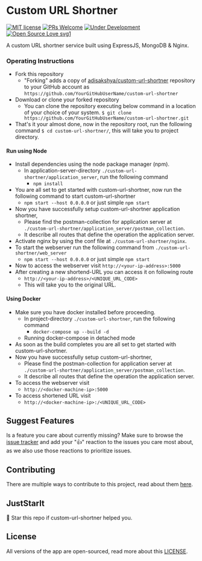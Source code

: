 # Custom URL Shortner

[![MIT license](https://img.shields.io/badge/License-MIT-blue.svg)](https://github.com/adisakshya/custom-url-shortner/blob/master/LICENSE) [![PRs Welcome](https://img.shields.io/badge/PRs-welcome-brightgreen.svg)](https://github.com/adisakshya/custom-url-shortner/pulls) [![Under Development](https://img.shields.io/badge/Under_Development-yes-brightgreen.svg)](https://github.com/adisakshya/custom-url-shortner/pulls) [![Open Source Love svg1](https://badges.frapsoft.com/os/v1/open-source.svg?v=103)]()

A custom URL shortner service built using ExpressJS, MongoDB & Nginx.

### Operating Instructions

- Fork this repository
	- "Forking" adds a copy of [adisakshya/custom-url-shortner](https://github.com/adisakshya/custom-url-shortner/) repository to your GitHub account as `https://github.com/YourGitHubUserName/custom-url-shortner`
- Download or clone your forked repository
	- You can clone the repository executing below command in a location of your choice of your system.
	```$ git clone https://github.com/YourGitHubUserName/custom-url-shortner.git```
- That's it your almost done, now in the repository root, run the following command
```$ cd custom-url-shortner/```, this will take you to project directory.

#### Run using Node

- Install dependencies using the node package manager (npm).
	- In application-server-directory ```./custom-url-shortner/application_server```, run the following command
		- ```npm install```
- You are all set to get started with custom-url-shortner, now run the following command to start custom-url-shortner
	- ```npm start --host 0.0.0.0``` or just simple ```npm start```
- Now you have successfully setup custom-url-shortner application shortner,
	- Please find the postman-collection for application server at ```./custom-url-shortner/application_server/postman_collection```.
  - It describe all routes that define the operation the application server.
- Activate nginx by using the conf file at ```./custom-url-shortner/nginx```.
- To start the webserver run the following command from ```./custom-url-shortner/web_server```
  - ```npm start --host 0.0.0.0``` or just simple ```npm start```
- Now to access the webserver visit ```http://<your-ip-address>:5000```
- After creating a new shortend-URL you can access it on following route
  - ```http://<your-ip-address>/<UNIQUE_URL_CODE>```
  - This will take you to the original URL.

#### Using Docker

- Make sure you have docker installed before proceeding.
	- In project-directory ```./custom-url-shortner```, run the following command
		- ```docker-compose up --build -d```
    - Running docker-compose in detached mode
- As soon as the build completes you are all set to get started with custom-url-shortner.
- Now you have successfully setup custom-url-shortner,
	- Please find the postman-collection for application server at ```./custom-url-shortner/application_server/postman_collection```.
  - It describe all routes that define the operation the application server.
- To access the webserver visit
  - ```http://<docker-machine-ip>:5000```
- To access shortened URL visit
  - ```http://<docker-machine-ip>:/<UNIQUE_URL_CODE>```

## Suggest Features

Is a feature you care about currently missing? Make sure to browse the [issue tracker](https://github.com/adisakshya/custom-url-shortner/issues?q=is%3Aissue+is%3Aopen+sort%3Areactions-%2B1-desc) and add your ":+1:" reaction to the issues you care most about, as we also use those reactions to prioritize issues.

## Contributing

There are multiple ways to contribute to this project, read about them [here](https://github.com/adisakshya/custom-url-shortner/blob/master/.github/CONTRIBUTING.md).

## JustStarIt

🌟 Star this repo if custom-url-shortner helped you.

## License

All versions of the app are open-sourced, read more about this [LICENSE](https://github.com/adisakshya/custom-url-shortner/blob/master/LICENSE).


